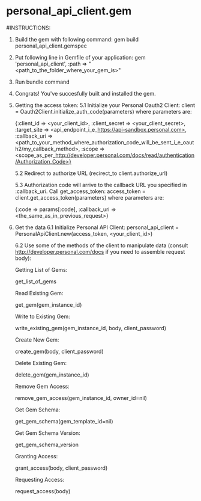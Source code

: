 personal_api_client.gem
=======================

#INSTRUCTIONS:

1. Build the gem with following command: gem build personal_api_client.gemspec
2. Put following line in Gemfile of your application: gem 'personal_api_client', :path => "<path_to_the_folder_where_your_gem_is>"
3. Run bundle command
4. Congrats! You've succesfully built and installed the gem.


5. Getting the access token:
	5.1 Initialize your Personal Oauth2 Client: client = Oauth2Client.initialize_auth_code(parameters) where parameters are:

	{:client_id => <your_client_id>, 
     :client_secret => <your_client_secret>, 
     :target_site => <api_endpoint_i_e_https://api-sandbox.personal.com>, 
     :callback_uri => <path_to_your_method_where_authorization_code_will_be_sent_i_e_oauth2/my_callback_method>, 
     :scope => <scope_as_per_http://developer.personal.com/docs/read/authentication/Authorization_Code>}

    5.2 Redirect to authorize URL (recirect_to client.authorize_url)

    5.3 Authorization code will arrive to the callback URL you specified in :callback_uri. Call get_access_token:
    access_token = client.get_access_token(parameters) where parameters are:

    {:code => params[:code],
	 :callback_uri => <the_same_as_in_previous_request>}

6. Get the data
	6.1 Initialize Personal API Client:
	personal_api_client = PersonalApiClient.new(access_token, <your_client_id>)

	6.2 Use some of the methods of the client to manipulate data (consult http://developer.personal.com/docs if you need to assemble request body):


	Getting List of Gems:

  	get_list_of_gems
    
    Read Existing Gem:

  	get_gem(gem_instance_id)
    
  	Write to Existing Gem:

  	write_existing_gem(gem_instance_id, body, client_password)
    
  	Create New Gem:

  	create_gem(body, client_password)

  	Delete Existing Gem:

  	delete_gem(gem_instance_id)
    
    Remove Gem Access:

  	remove_gem_access(gem_instance_id, owner_id=nil)
    
  	Get Gem Schema:

  	get_gem_schema(gem_template_id=nil)
    
  	Get Gem Schema Version:

  	get_gem_schema_version
    
  	Granting Access:

  	grant_access(body, client_password)
    
  	Requesting Access:
  	
  	request_access(body)
    